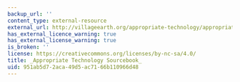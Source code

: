 ```yaml
---
backup_url: ''
content_type: external-resource
external_url: http://villageearth.org/appropriate-technology/appropriate-technology-sourcebook
has_external_licence_warning: true
has_external_license_warning: true
is_broken: ''
license: https://creativecommons.org/licenses/by-nc-sa/4.0/
title: _Appropriate Technology Sourcebook_
uid: 951ab5d7-2aca-49d5-ac71-66b110966d48
---
```

